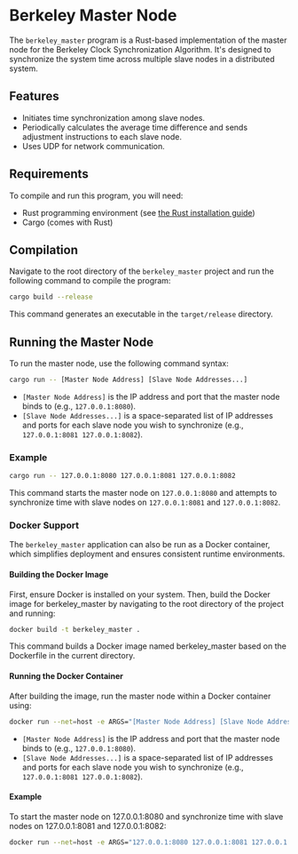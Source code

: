# Berkeley Master Node

The `berkeley_master` program is a Rust-based implementation of the master node for the Berkeley Clock Synchronization
Algorithm. It's designed to synchronize the system time across multiple slave nodes in a distributed system.

## Features

- Initiates time synchronization among slave nodes.
- Periodically calculates the average time difference and sends adjustment instructions to each slave node.
- Uses UDP for network communication.

## Requirements

To compile and run this program, you will need:

- Rust programming environment (see [the Rust installation guide](https://www.rust-lang.org/tools/install))
- Cargo (comes with Rust)

## Compilation

Navigate to the root directory of the `berkeley_master` project and run the following command to compile the program:

```bash
cargo build --release
```

This command generates an executable in the `target/release` directory.

## Running the Master Node

To run the master node, use the following command syntax:

```bash
cargo run -- [Master Node Address] [Slave Node Addresses...]
```

- `[Master Node Address]` is the IP address and port that the master node binds to (e.g., `127.0.0.1:8080`).
- `[Slave Node Addresses...]` is a space-separated list of IP addresses and ports for each slave node you wish to
  synchronize (e.g., `127.0.0.1:8081 127.0.0.1:8082`).

### Example

```bash
cargo run -- 127.0.0.1:8080 127.0.0.1:8081 127.0.0.1:8082
```

This command starts the master node on `127.0.0.1:8080` and attempts to synchronize time with slave nodes
on `127.0.0.1:8081` and `127.0.0.1:8082`.

### Docker Support

The `berkeley_master` application can also be run as a Docker container, which simplifies deployment and ensures
consistent runtime environments.

#### Building the Docker Image

First, ensure Docker is installed on your system. Then, build the Docker image for berkeley_master by navigating to the
root directory of the project and running:

```bash
docker build -t berkeley_master .
```

This command builds a Docker image named berkeley_master based on the Dockerfile in the current directory.

#### Running the Docker Container

After building the image, run the master node within a Docker container using:

```bash
docker run --net=host -e ARGS="[Master Node Address] [Slave Node Addresses...]" berkeley_master
```

- `[Master Node Address]` is the IP address and port that the master node binds to (e.g., `127.0.0.1:8080`).
- `[Slave Node Addresses...]` is a space-separated list of IP addresses and ports for each slave node you wish to
  synchronize (e.g., `127.0.0.1:8081 127.0.0.1:8082`).

#### Example

To start the master node on 127.0.0.1:8080 and synchronize time with slave nodes on 127.0.0.1:8081 and 127.0.0.1:8082:

```bash
docker run --net=host -e ARGS="127.0.0.1:8080 127.0.0.1:8081 127.0.0.1:8082" berkeley_master
```
